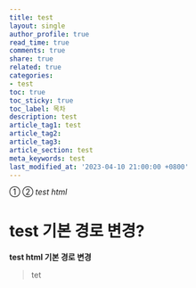 ```yaml
---
title: test
layout: single
author_profile: true
read_time: true
comments: true
share: true
related: true
categories:
- test
toc: true
toc_sticky: true
toc_label: 목차
description: test
article_tag1: test
article_tag2: 
article_tag3: 
article_section: test
meta_keywords: test
last_modified_at: '2023-04-10 21:00:00 +0800'
---
```

① ② *test html* 

# test 기본 경로 변경?

**test html 기본 경로 변경**
> tet
